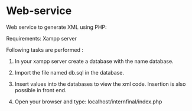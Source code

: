 # Web-service
Web service to generate XML using PHP:

Requirements: Xampp server

Following tasks are performed :

 1. In your xampp server create a database with the name database.

 2. Import the file named db.sql in the database.

 3. Insert values into the databases to view the xml code. Insertion is also possible in front end.

 4. Open your browser and type:
	localhost/internfinal/index.php

